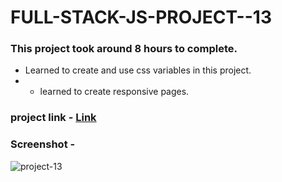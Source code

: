 # FULL-STACK-JS-PROJECT--13
### This project took around 8 hours to complete.
 * Learned to create and use css variables in this project.
 * * learned to create responsive pages.
 ### project link -  [Link](https://tubular-haupia-1557db.netlify.app/)
 ### Screenshot -
 ![project-13](https://user-images.githubusercontent.com/113286299/195870641-0cfb2ef4-006f-4158-ba02-38e8690a3ed4.png)
